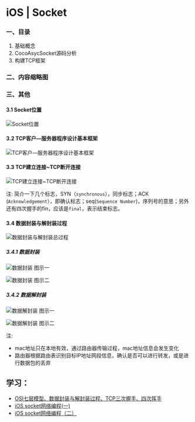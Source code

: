 # iOS | Socket

### 一、目录
1. 基础概念
2. CocoAsycSocket源码分析
3. 构建TCP框架

### 二、内容缩略图


### 三、其他
#### 3.1 Socket位置
![Socket位置](https://upload-images.jianshu.io/upload_images/1893416-6c01b53cf5f78ceb.jpg?imageMogr2/auto-orient/strip%7CimageView2/2/w/1240)

#### 3.2 TCP客户—服务器程序设计基本框架
![TCP客户—服务器程序设计基本框架](https://upload-images.jianshu.io/upload_images/1893416-34e84245d10273be.png?imageMogr2/auto-orient/strip%7CimageView2/2/w/1240)

#### 3.3 TCP建立连接~TCP断开连接
![TCP建立连接~TCP断开连接](https://upload-images.jianshu.io/upload_images/1893416-45f869f5eb090586.png?imageMogr2/auto-orient/strip%7CimageView2/2/w/1240)

注:
简介一下几个标志，SYN（`synchronous`），同步标志；ACK (`Acknowledgement`），即确认标志；seq(`Sequence Number`)，序列号的意思；另外还有四次握手的fin，应该是`final`，表示结束标志。

#### 3.4 数据封装与解封装过程
![数据封装与解封装总过程](https://upload-images.jianshu.io/upload_images/1893416-de36cf775bea737f.png?imageMogr2/auto-orient/strip%7CimageView2/2/w/1240)

##### 3.4.1 数据封装
![数据封装 图示一](https://upload-images.jianshu.io/upload_images/1893416-09b82c7214d924f7.png?imageMogr2/auto-orient/strip%7CimageView2/2/w/1240)

![数据封装 图示二](https://upload-images.jianshu.io/upload_images/1893416-d968629720676b04.png?imageMogr2/auto-orient/strip%7CimageView2/2/w/1240)

##### 3.4.2 数据解封装
![数据解封装 图示一](https://upload-images.jianshu.io/upload_images/1893416-35d1ce70df7eb9a7.png?imageMogr2/auto-orient/strip%7CimageView2/2/w/1240)

![数据解封装 图示二](https://upload-images.jianshu.io/upload_images/1893416-a01f8da5a41dd726.png?imageMogr2/auto-orient/strip%7CimageView2/2/w/1240)

注:
* mac地址只在本地有效，通过路由器传输过程，mac地址信息会发生变化
* 路由器根据路由表识别目标IP地址网段信息，确认是否可以进行转发，或是进行数据包的丢弃

## 学习：
* [OSI七层模型、数据封装与解封装过程、TCP三次握手、四次挥手](http://blog.51cto.com/13055758/2061535)
* [iOS socket网络编程(一)](https://www.jianshu.com/p/0a050f098a1e)
* [iOS socket网络编程（二）](https://www.jianshu.com/p/ea48c093d8cc)
